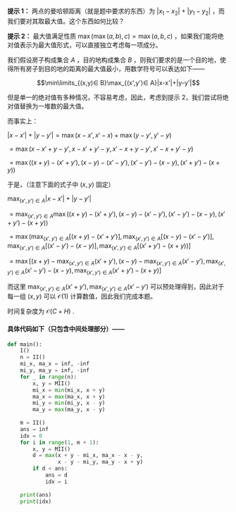 **提示 1：** 两点的曼哈顿距离（就是题中要求的东西）为 $|x_1-x_2|+|y_1-y_2|$ ，而我们要对其取最大值。这个东西如何比较？

**提示 2：** 最大值满足性质 $\max(\max(a,b),c)=\max(a,b,c)$ ，如果我们能将绝对值表示为最大值形式，可以直接独立考虑每一项成分。

我们假设房子构成集合 $A$ ，目的地构成集合 $B$ ，则我们要求的是一个目的地，使得所有房子到目的地的距离的最大值最小，用数学符号可以表达如下——

$$\min\limits_{(x,y)∈ B}\max_{(x',y')∈ A}|x-x'|+|y-y'|$$

但是单一的绝对值有多种情况，不容易考虑，因此，考虑到提示 2，我们尝试将绝对值替换为一堆数的最大值。

而事实上：

$|x-x'|+|y-y'|=\max(x-x',x'-x)+\max(y-y',y'-y)$

$=\max(x-x'+y-y',x-x'+y'-y,x'-x+y-y',x'-x+y'-y)$

$=\max((x+y)-(x'+y'),(x-y)-(x'-y'),(x'-y')-(x-y),(x'+y')-(x+y))$

于是，（注意下面的式子中 $(x,y)$ 固定）

$\max_{(x',y')∈ A}|x-x'|+|y-y'|$

$=\max_{(x',y')∈ A}\max((x+y)-(x'+y'),(x-y)-(x'-y'),(x'-y')-(x-y),(x'+y')-(x+y))$

$=\max(\max_{(x',y')∈ A}[(x+y)-(x'+y')],\max_{(x',y')∈ A}[(x-y)-(x'-y')],\max_{(x',y')∈ A}[(x'-y')-(x-y)],\max_{(x',y')∈ A}[(x'+y')-(x+y))]$

$=\max[(x+y)-\max_{(x',y')∈ A}(x'+y'),(x-y)-\max_{(x',y')∈ A}(x'-y'),\max_{(x',y')∈ A}(x'-y')-(x-y),\max_{(x',y')∈ A}(x'+y')-(x+y)]$

而这里 $\max_{(x',y')∈ A}(x'+y'), \max_{(x',y')∈ A}(x'-y')$ 可以预处理得到，因此对于每一组 $(x,y)$ 可以 $\mathcal{O}(1)$ 计算数值，因此我们完成本题。

时间复杂度为 $\mathcal{O}(C+H)$ .

#### 具体代码如下（只包含中间处理部分）——

```Python []
def main():
    I()
    n = II()
    mi_x, ma_x = inf, -inf
    mi_y, ma_y = inf, -inf
    for _ in range(n):
        x, y = MII()
        mi_x = min(mi_x, x + y)
        ma_x = max(ma_x, x + y)
        mi_y = min(mi_y, x - y)
        ma_y = max(ma_y, x - y)
    
    m = II()
    ans = inf
    idx = 0
    for i in range(1, m + 1):
        x, y = MII()
        d = max(x + y - mi_x, ma_x - x - y,
                x - y - mi_y, ma_y - x + y)
        if d < ans:
            ans = d
            idx = i
    
    print(ans)
    print(idx)
```
